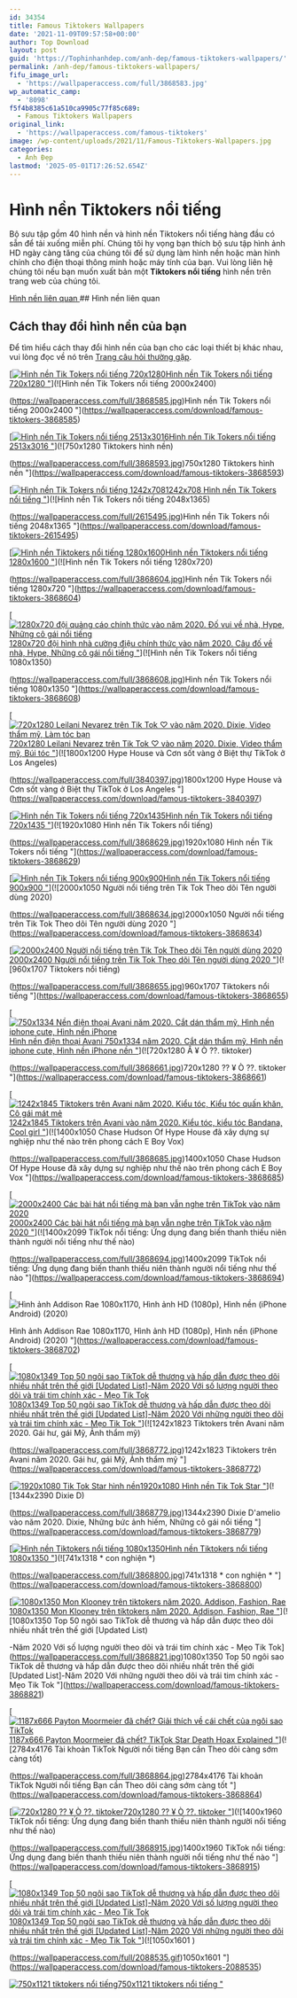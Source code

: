 ```yaml
---
id: 34354
title: Famous Tiktokers Wallpapers
date: '2021-11-09T09:57:58+00:00'
author: Top Download
layout: post
guid: 'https://Tophinhanhdep.com/anh-dep/famous-tiktokers-wallpapers/'
permalink: /anh-dep/famous-tiktokers-wallpapers/
fifu_image_url:
  - 'https://wallpaperaccess.com/full/3868583.jpg'
wp_automatic_camp:
  - '8098'
f5f4b8385c61a510ca9905c77f85c689:
  - Famous Tiktokers Wallpapers
original_link:
  - 'https://wallpaperaccess.com/famous-tiktokers'
image: /wp-content/uploads/2021/11/Famous-Tiktokers-Wallpapers.jpg
categories:
  - Ảnh Đẹp
lastmod: '2025-05-01T17:26:52.654Z'
---
```

# Hình nền Tiktokers nổi tiếng

Bộ sưu tập gồm 40 hình nền và hình nền Tiktokers nổi tiếng hàng đầu có sẵn để tải xuống miễn phí. Chúng tôi hy vọng bạn thích bộ sưu tập hình ảnh HD ngày càng tăng của chúng tôi để sử dụng làm hình nền hoặc màn hình chính cho điện thoại thông minh hoặc máy tính của bạn. Vui lòng liên hệ chúng tôi nếu bạn muốn xuất bản một **Tiktokers nổi tiếng** hình nền trên trang web của chúng tôi.

[Hình nền liên quan ](#related) ## Hình nền liên quan

## Cách thay đổi hình nền của bạn

Để tìm hiểu cách thay đổi hình nền của bạn cho các loại thiết bị khác nhau, vui lòng đọc về nó trên [Trang câu hỏi thường gặp](https://tophinhanhdep.com/faq/).

  
[[![Hình nền Tik Tokers nổi tiếng 720x1280](https://wallpaperaccess.com/full/3868583.jpg)Hình nền Tik Tokers nổi tiếng 720x1280 "](https://wallpaperaccess.com/download/famous-tiktokers-3868583)](![Hình nền Tik Tokers nổi tiếng 2000x2400)

(https://wallpaperaccess.com/full/3868585.jpg)Hình nền Tik Tokers nổi tiếng 2000x2400 "](https://wallpaperaccess.com/download/famous-tiktokers-3868585)

[[![Hình nền Tik Tokers nổi tiếng 2513x3016](https://wallpaperaccess.com/full/3868588.jpg)Hình nền Tik Tokers nổi tiếng 2513x3016 "](https://wallpaperaccess.com/download/famous-tiktokers-3868588)](![750x1280 Tiktokers hình nền)

(https://wallpaperaccess.com/full/3868593.jpg)750x1280 Tiktokers hình nền "](https://wallpaperaccess.com/download/famous-tiktokers-3868593)

[[![Hình nền Tik Tokers nổi tiếng 1242x708](https://wallpaperaccess.com/full/2615544.jpg)1242x708 Hình nền Tik Tokers nổi tiếng "](https://wallpaperaccess.com/download/famous-tiktokers-2615544)](![Hình nền Tik Tokers nổi tiếng 2048x1365)

(https://wallpaperaccess.com/full/2615495.jpg)Hình nền Tik Tokers nổi tiếng 2048x1365 "](https://wallpaperaccess.com/download/famous-tiktokers-2615495)

[[![Hình nền Tiktokers nổi tiếng 1280x1600](https://wallpaperaccess.com/full/3868596.jpg)Hình nền Tiktokers nổi tiếng 1280x1600 "](https://wallpaperaccess.com/download/famous-tiktokers-3868596)](![Hình nền Tik Tokers nổi tiếng 1280x720)

(https://wallpaperaccess.com/full/3868604.jpg)Hình nền Tik Tokers nổi tiếng 1280x720 "](https://wallpaperaccess.com/download/famous-tiktokers-3868604)

[[![1280x720 đội quảng cáo chính thức vào năm 2020. Đố vui về nhà, Hype, Những cô gái nổi tiếng](https://wallpaperaccess.com/full/3840399.jpg)1280x720 đội hình nhà cường điệu chính thức vào năm 2020. Câu đố về nhà, Hype, Những cô gái nổi tiếng "](https://wallpaperaccess.com/download/famous-tiktokers-3840399)](![Hình nền Tik Tokers nổi tiếng 1080x1350)

(https://wallpaperaccess.com/full/3868608.jpg)Hình nền Tik Tokers nổi tiếng 1080x1350 "](https://wallpaperaccess.com/download/famous-tiktokers-3868608)

[[![720x1280 Leilani Nevarez trên Tik Tok ♡ vào năm 2020. Dixie, Video thẩm mỹ, Làm tóc bạn](https://wallpaperaccess.com/full/3868613.jpg)720x1280 Leilani Nevarez trên Tik Tok ♡ vào năm 2020. Dixie, Video thẩm mỹ, Búi tóc "](https://wallpaperaccess.com/download/famous-tiktokers-3868613)](![1800x1200 Hype House và Cơn sốt vàng ở Biệt thự TikTok ở Los Angeles)

(https://wallpaperaccess.com/full/3840397.jpg)1800x1200 Hype House và Cơn sốt vàng ở Biệt thự TikTok ở Los Angeles "](https://wallpaperaccess.com/download/famous-tiktokers-3840397)

[[![Hình nền Tik Tokers nổi tiếng 720x1435](https://wallpaperaccess.com/full/3868624.jpg)Hình nền Tik Tokers nổi tiếng 720x1435 "](https://wallpaperaccess.com/download/famous-tiktokers-3868624)](![1920x1080 Hình nền Tik Tokers nổi tiếng)

(https://wallpaperaccess.com/full/3868629.jpg)1920x1080 Hình nền Tik Tokers nổi tiếng "](https://wallpaperaccess.com/download/famous-tiktokers-3868629)

[[![Hình nền Tik Tokers nổi tiếng 900x900](https://wallpaperaccess.com/full/3868632.jpg)Hình nền Tik Tokers nổi tiếng 900x900 "](https://wallpaperaccess.com/download/famous-tiktokers-3868632)](![2000x1050 Người nổi tiếng trên Tik Tok Theo dõi Tên người dùng 2020)

(https://wallpaperaccess.com/full/3868634.jpg)2000x1050 Người nổi tiếng trên Tik Tok Theo dõi Tên người dùng 2020 "](https://wallpaperaccess.com/download/famous-tiktokers-3868634)

[[![2000x2400 Người nổi tiếng trên Tik Tok Theo dõi Tên người dùng 2020](https://wallpaperaccess.com/full/3868653.jpg)2000x2400 Người nổi tiếng trên Tik Tok Theo dõi Tên người dùng 2020 "](https://wallpaperaccess.com/download/famous-tiktokers-3868653)](![960x1707 Tiktokers nổi tiếng)

(https://wallpaperaccess.com/full/3868655.jpg)960x1707 Tiktokers nổi tiếng "](https://wallpaperaccess.com/download/famous-tiktokers-3868655)

[[![750x1334 Nền điện thoại Avani năm 2020. Cắt dán thẩm mỹ, Hình nền iphone cute, Hình nền iPhone](https://wallpaperaccess.com/full/2657617.jpg)Hình nền điện thoại Avani 750x1334 năm 2020. Cắt dán thẩm mỹ, Hình nền iphone cute, Hình nền iPhone nền "](https://wallpaperaccess.com/download/famous-tiktokers-2657617)](![720x1280 Â ¥ Ò ??.  tiktoker)

(https://wallpaperaccess.com/full/3868661.jpg)720x1280 ?? ¥ Ò ??. tiktoker "](https://wallpaperaccess.com/download/famous-tiktokers-3868661)

[[![1242x1845 Tiktokers trên Avani năm 2020. Kiểu tóc, Kiểu tóc quấn khăn, Cô gái mát mẻ](https://wallpaperaccess.com/full/3868675.jpg)1242x1845 Tiktokers trên Avani vào năm 2020. Kiểu tóc, kiểu tóc Bandana, Cool girl "](https://wallpaperaccess.com/download/famous-tiktokers-3868675)](![1400x1050 Chase Hudson Of Hype House đã xây dựng sự nghiệp như thế nào trên phong cách E Boy Vox)

(https://wallpaperaccess.com/full/3868685.jpg)1400x1050 Chase Hudson Of Hype House đã xây dựng sự nghiệp như thế nào trên phong cách E Boy Vox "](https://wallpaperaccess.com/download/famous-tiktokers-3868685)

[[![2000x2400 Các bài hát nổi tiếng mà bạn vẫn nghe trên TikTok vào năm 2020](https://wallpaperaccess.com/full/3868689.jpg)2000x2400 Các bài hát nổi tiếng mà bạn vẫn nghe trên TikTok vào năm 2020 "](https://wallpaperaccess.com/download/famous-tiktokers-3868689)](![1400x2099 TikTok nổi tiếng: Ứng dụng đang biến thanh thiếu niên thành người nổi tiếng như thế nào)

(https://wallpaperaccess.com/full/3868694.jpg)1400x2099 TikTok nổi tiếng: Ứng dụng đang biến thanh thiếu niên thành người nổi tiếng như thế nào "](https://wallpaperaccess.com/download/famous-tiktokers-3868694)

[![Hình ảnh Addison Rae 1080x1170, Hình ảnh HD (1080p), Hình nền (iPhone Android) (2020)](https://wallpaperaccess.com/full/3868702.jpg)

Hình ảnh Addison Rae 1080x1170, Hình ảnh HD (1080p), Hình nền (iPhone Android) (2020) "](https://wallpaperaccess.com/download/famous-tiktokers-3868702)

[[![1080x1349 Top 50 ngôi sao TikTok dễ thương và hấp dẫn được theo dõi nhiều nhất trên thế giới [Updated List]-Năm 2020 Với số lượng người theo dõi và trái tim chính xác - Mẹo Tik Tok](https://wallpaperaccess.com/full/3868741.jpg)1080x1349 Top 50 ngôi sao TikTok dễ thương và hấp dẫn được theo dõi nhiều nhất trên thế giới \[Updated List\]-Năm 2020 Với những người theo dõi và trái tim chính xác - Mẹo Tik Tok "](https://wallpaperaccess.com/download/famous-tiktokers-3868741)](![1242x1823 Tiktokers trên Avani năm 2020. Gái hư, gái Mỹ, Ảnh thẩm mỹ)

(https://wallpaperaccess.com/full/3868772.jpg)1242x1823 Tiktokers trên Avani năm 2020. Gái hư, gái Mỹ, Ảnh thẩm mỹ "](https://wallpaperaccess.com/download/famous-tiktokers-3868772)

[[![1920x1080 Tik Tok Star hình nền](https://wallpaperaccess.com/full/2366867.jpg)1920x1080 Hình nền Tik Tok Star "](https://wallpaperaccess.com/download/famous-tiktokers-2366867)](![1344x2390 Dixie D)

(https://wallpaperaccess.com/full/3868779.jpg)1344x2390 Dixie D'amelio vào năm 2020. Dixie, Những bức ảnh hiếm, Những cô gái nổi tiếng "](https://wallpaperaccess.com/download/famous-tiktokers-3868779)

[[![Hình nền Tiktokers nổi tiếng 1080x1350](https://wallpaperaccess.com/full/3868790.jpg)Hình nền Tiktokers nổi tiếng 1080x1350 "](https://wallpaperaccess.com/download/famous-tiktokers-3868790)](![741x1318 * con nghiện *)

(https://wallpaperaccess.com/full/3868800.jpg)741x1318 \* con nghiện \* "](https://wallpaperaccess.com/download/famous-tiktokers-3868800)

[[![1080x1350 Mon Klooney trên tiktokers năm 2020. Addison, Fashion, Rae](https://wallpaperaccess.com/full/3868811.jpg)1080x1350 Mon Klooney trên tiktokers năm 2020. Addison, Fashion, Rae "](https://wallpaperaccess.com/download/famous-tiktokers-3868811)](![1080x1350 Top 50 ngôi sao TikTok dễ thương và hấp dẫn được theo dõi nhiều nhất trên thế giới [Updated List)

-Năm 2020 Với số lượng người theo dõi và trái tim chính xác - Mẹo Tik Tok](https://wallpaperaccess.com/full/3868821.jpg)1080x1350 Top 50 ngôi sao TikTok dễ thương và hấp dẫn được theo dõi nhiều nhất trên thế giới \[Updated List\]-Năm 2020 Với những người theo dõi và trái tim chính xác - Mẹo Tik Tok "](https://wallpaperaccess.com/download/famous-tiktokers-3868821)

[[![1187x666 Payton Moormeier đã chết?  Giải thích về cái chết của ngôi sao TikTok](https://wallpaperaccess.com/full/2170623.jpg)1187x666 Payton Moormeier đã chết? TikTok Star Death Hoax Explained "](https://wallpaperaccess.com/download/famous-tiktokers-2170623)](![2784x4176 Tài khoản TikTok Người nổi tiếng Bạn cần Theo dõi càng sớm càng tốt)

(https://wallpaperaccess.com/full/3868864.jpg)2784x4176 Tài khoản TikTok Người nổi tiếng Bạn cần Theo dõi càng sớm càng tốt "](https://wallpaperaccess.com/download/famous-tiktokers-3868864)

[[![720x1280 ?? ¥ Ò ??.  tiktoker](https://wallpaperaccess.com/full/3868909.jpg)720x1280 ?? ¥ Ò ??. tiktoker "](https://wallpaperaccess.com/download/famous-tiktokers-3868909)](![1400x1960 TikTok nổi tiếng: Ứng dụng đang biến thanh thiếu niên thành người nổi tiếng như thế nào)

(https://wallpaperaccess.com/full/3868915.jpg)1400x1960 TikTok nổi tiếng: Ứng dụng đang biến thanh thiếu niên thành người nổi tiếng như thế nào "](https://wallpaperaccess.com/download/famous-tiktokers-3868915)

[[![1080x1349 Top 50 ngôi sao TikTok dễ thương và hấp dẫn được theo dõi nhiều nhất trên thế giới [Updated List]-Năm 2020 Với số lượng người theo dõi và trái tim chính xác - Mẹo Tik Tok](https://wallpaperaccess.com/full/2922078.jpg)1080x1349 Top 50 ngôi sao TikTok dễ thương và hấp dẫn được theo dõi nhiều nhất trên thế giới \[Updated List\]-Năm 2020 Với những người theo dõi và trái tim chính xác - Mẹo Tik Tok "](https://wallpaperaccess.com/download/famous-tiktokers-2922078)](![1050x1601 )

(https://wallpaperaccess.com/full/2088535.gif)1050x1601 "](https://wallpaperaccess.com/download/famous-tiktokers-2088535)

[![750x1121 tiktokers nổi tiếng](https://wallpaperaccess.com/full/3868924.jpg)750x1121 tiktokers nổi tiếng "](https://wallpaperaccess.com/download/famous-tiktokers-3868924)
